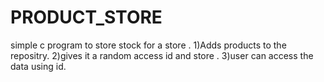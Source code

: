 # PRODUCT_STORE
simple c program to store stock for a store .
1)Adds products to the repositry.
2)gives it a random access id and store .
3)user can access the data using id.
